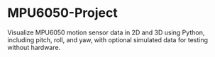# MPU6050-Project
Visualize MPU6050 motion sensor data in 2D and 3D using Python, including pitch, roll, and yaw, with optional simulated data for testing without hardware.
